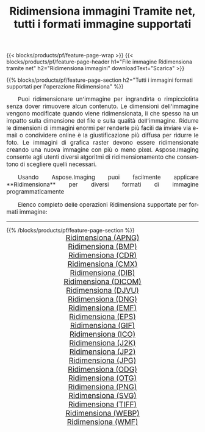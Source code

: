 ﻿---
title: Ridimensiona immagini Tramite net, tutti i formati immagine supportati 
weight: 3920
url: /it/net/resize 
lang: it
langdirlevel: 2
locales: zh-hans,ja,it,ru,de,es,fr,nl,id,lt,pl,pt,vi,tr,ko,zh-hant,ar,hi,th,sv,cs,uk,he
description: Usando Aspose.Imaging puoi facilmente Ridimensiona immagini tramite net
---

{{< blocks/products/pf/feature-page-wrap >}}
{{< blocks/products/pf/feature-page-header h1="File immagine Ridimensiona tramite net" h2="Ridimensiona immagini" downloadText="Scarica" >}}


{{% blocks/products/pf/feature-page-section  h2="Tutti i immagini formati supportati per l'operazione Ridimensiona" %}}
<p align="justify" style="text-indent:2em;font-size:15px;">
Puoi ridimensionare un'immagine per ingrandirla o rimpicciolirla senza dover rimuovere alcun contenuto. Le dimensioni dell'immagine vengono modificate quando viene ridimensionata, il che spesso ha un impatto sulla dimensione del file e sulla qualità dell'immagine. Ridurre le dimensioni di immagini enormi per renderle più facili da inviare via e-mail o condividere online è la giustificazione più diffusa per ridurre le foto. Le immagini di grafica raster devono essere ridimensionate creando una nuova immagine con più o meno pixel. Aspose.Imaging consente agli utenti diversi algoritmi di ridimensionamento che consentono di scegliere quelli necessari.
</p>
<p align="justify" style="text-indent:2em;font-size:15px;">
Usando Aspose.Imaging puoi facilmente applicare **Ridimensiona** per diversi formati di immagine programmaticamente
</p>
<p align="justify" style="text-indent:2em;font-size:15px;">
Elenco completo delle operazioni Ridimensiona supportate per formati immagine:
</p>
<hr/>
{{% /blocks/products/pf/feature-page-section %}}
<div class="container-fluid productfamilypage bg-gray">
    <div class="convertypes bg-gray agp-content section">
        <div class="container">
		<div class="row other-converters" style="gap: 10px;font-size: 19px;text-align:center;">
		    <div class='col-md-2 other-converter remove-lp remove-rp'><a href="/imaging/it/net/resize/apng" style="padding:15px;">Ridimensiona (APNG)</a></div><div class='col-md-2 other-converter remove-lp remove-rp'><a href="/imaging/it/net/resize/bmp" style="padding:15px;">Ridimensiona (BMP)</a></div><div class='col-md-2 other-converter remove-lp remove-rp'><a href="/imaging/it/net/resize/cdr" style="padding:15px;">Ridimensiona (CDR)</a></div><div class='col-md-2 other-converter remove-lp remove-rp'><a href="/imaging/it/net/resize/cmx" style="padding:15px;">Ridimensiona (CMX)</a></div><div class='col-md-2 other-converter remove-lp remove-rp'><a href="/imaging/it/net/resize/dib" style="padding:15px;">Ridimensiona (DIB)</a></div><div class='col-md-2 other-converter remove-lp remove-rp'><a href="/imaging/it/net/resize/dicom" style="padding:15px;">Ridimensiona (DICOM)</a></div><div class='col-md-2 other-converter remove-lp remove-rp'><a href="/imaging/it/net/resize/djvu" style="padding:15px;">Ridimensiona (DJVU)</a></div><div class='col-md-2 other-converter remove-lp remove-rp'><a href="/imaging/it/net/resize/dng" style="padding:15px;">Ridimensiona (DNG)</a></div><div class='col-md-2 other-converter remove-lp remove-rp'><a href="/imaging/it/net/resize/emf" style="padding:15px;">Ridimensiona (EMF)</a></div><div class='col-md-2 other-converter remove-lp remove-rp'><a href="/imaging/it/net/resize/eps" style="padding:15px;">Ridimensiona (EPS)</a></div><div class='col-md-2 other-converter remove-lp remove-rp'><a href="/imaging/it/net/resize/gif" style="padding:15px;">Ridimensiona (GIF)</a></div><div class='col-md-2 other-converter remove-lp remove-rp'><a href="/imaging/it/net/resize/ico" style="padding:15px;">Ridimensiona (ICO)</a></div><div class='col-md-2 other-converter remove-lp remove-rp'><a href="/imaging/it/net/resize/j2k" style="padding:15px;">Ridimensiona (J2K)</a></div><div class='col-md-2 other-converter remove-lp remove-rp'><a href="/imaging/it/net/resize/jp2" style="padding:15px;">Ridimensiona (JP2)</a></div><div class='col-md-2 other-converter remove-lp remove-rp'><a href="/imaging/it/net/resize/jpg" style="padding:15px;">Ridimensiona (JPG)</a></div><div class='col-md-2 other-converter remove-lp remove-rp'><a href="/imaging/it/net/resize/odg" style="padding:15px;">Ridimensiona (ODG)</a></div><div class='col-md-2 other-converter remove-lp remove-rp'><a href="/imaging/it/net/resize/otg" style="padding:15px;">Ridimensiona (OTG)</a></div><div class='col-md-2 other-converter remove-lp remove-rp'><a href="/imaging/it/net/resize/png" style="padding:15px;">Ridimensiona (PNG)</a></div><div class='col-md-2 other-converter remove-lp remove-rp'><a href="/imaging/it/net/resize/svg" style="padding:15px;">Ridimensiona (SVG)</a></div><div class='col-md-2 other-converter remove-lp remove-rp'><a href="/imaging/it/net/resize/tiff" style="padding:15px;">Ridimensiona (TIFF)</a></div><div class='col-md-2 other-converter remove-lp remove-rp'><a href="/imaging/it/net/resize/webp" style="padding:15px;">Ridimensiona (WEBP)</a></div><div class='col-md-2 other-converter remove-lp remove-rp'><a href="/imaging/it/net/resize/wmf" style="padding:15px;">Ridimensiona (WMF)</a></div>
                </div>
        </div>
    </div>
</div>
<br/>
